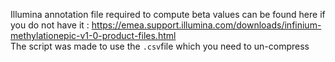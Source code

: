 
Illumina annotation file required to compute beta values can be found here if you do not have it : 
https://emea.support.illumina.com/downloads/infinium-methylationepic-v1-0-product-files.html  
The script was made to use the `.csv`file which you need to un-compress
